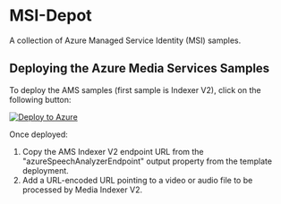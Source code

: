 # MSI-Depot
A collection of Azure Managed Service Identity (MSI) samples.

## Deploying the Azure Media Services Samples
To deploy the AMS samples (first sample is Indexer V2), click on the following button:

[![Deploy to Azure](http://azuredeploy.net/deploybutton.png)](https://portal.azure.com/#create/Microsoft.Template/uri/https%3A%2F%2Fraw.githubusercontent.com%2FStratusOn%2FMSI-Depot%2Fmaster%2FMSI-Samples%2FDeployments%2Fazuredeploy.json)

Once deployed:
1. Copy the AMS Indexer V2 endpoint URL from the "azureSpeechAnalyzerEndpoint" output property from the template deployment.
2. Add a URL-encoded URL pointing to a video or audio file to be processed by Media Indexer V2.
